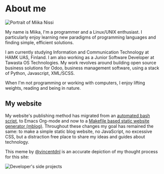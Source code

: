 # About me

![Portrait of Miika Nissi](./media/miika.jpg)

My name is Miika, I'm a programmer and a Linux/UNIX enthusiast. I particularly enjoy learning new paradigms of programming languages and finding simple, efficient solutions.

I am currently studying Information and Communication Technology at HAMK UAS, Finland. I am also working as a Junior Software Developer at Tawasta OS Technologies. My work revolves around building open source business solutions for Odoo, business management software, using a stack of Python, Javascript, XML/SCSS.

When I'm not programming or working with computers, I enjoy lifting weights, reading and being in nature.

## My website

My website's publishing method has migrated from an [automated bash script](https://github.com/miikanissi/blogi), to Emacs Org-mode and now to a [Makefile based static website generator (mblog)](https://github.com/miikanissi/mblog). Throughout these changes my goal has remained the same: to make a simple static blog website, no JavaScript, no excessive CSS, but a distraction free place to share my ideas and guides about technology.

This meme by [@vincentdnl](https://twitter.com/vincentdnl) is an accurate depiction of my thought process for this site:

![Developer's side projects](./media/blog-meme.jpg)
